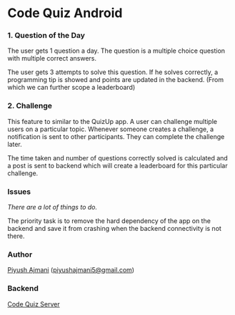 # Code Quiz Android

### 1. Question of the Day

The user gets 1 question a day. The question is a multiple choice question with multiple correct answers.

The user gets 3 attempts to solve this question. If he solves correctly, a programming tip is showed and points are updated in the backend. (From which we can further scope a leaderboard)

### 2. Challenge

This feature to similar to the QuizUp app. A user can challenge multiple users on a particular topic. Whenever someone creates a challenge, a notification is sent to other participants. They can complete the challenge later. 

The time taken and number of questions correctly solved is calculated and a post is sent to backend which will create a leaderboard for this particular challenge.

### Issues

<i>There are a lot of things to do.</i>

The priority task is to remove the hard dependency of the app on the backend and save it from crashing when the backend connectivity is not there.

### Author
[Piyush Ajmani](https://github.com/piyush0/) (piyushajmani5@gmail.com)

### Backend
[Code Quiz Server](https://github.com/coding-blocks/CodeQuizServer)

